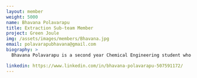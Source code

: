 ```yaml
---
layout: member
weight: 5000
name: Bhavana Polavarapu
title: Extraction Sub-team Member
project: Green Joule
img: /assets/images/members/Bhavana.jpg
email: polavarapubhavana@gmail.com
biography: >
  Bhavana Polavarapu is a second year Chemical Engineering student who is passionate about and dedicated to the field of renewable energies. As Bhavana comes from countries where energy sustainability and cost efficiency are more important than ever, she is looking forward to expanding her knowledge while working with micro-algae and studying its feasibility. She has extensive experience in researching about the topic and hopes to contribute to her best efforts and learn with an ambition. 

linkedin: https://www.linkedin.com/in/bhavana-polavarapu-507591172/
---
```



